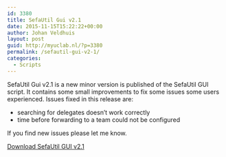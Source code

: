 ```yaml
---
id: 3380
title: SefaUtil Gui v2.1
date: 2015-11-15T15:22:22+00:00
author: Johan Veldhuis
layout: post
guid: http://myuclab.nl/?p=3380
permalink: /sefautil-gui-v2-1/
categories:
  - Scripts
---
```

SefaUtil Gui v2.1 is a new minor version is published of the SefaUtil GUI script. It contains some small improvements to fix some issues some users experienced. Issues fixed in this release are:

  * searching for delegates doesn&#8217;t work correctly
  * time before forwarding to a team could not be configured

If you find new issues please let me know.


[Download SefaUtil GUI v2.1](https://github.com/JohanVeldhuis/SefaUtilGUI)